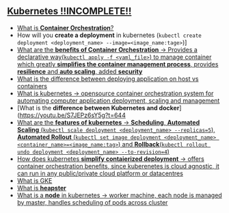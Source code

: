 ## [Kubernetes  !!INCOMPLETE!!](https://youtu.be/S7JEPz6sY5g?t=811)

* [What is **Container Orchestration**?](https://youtu.be/S7JEPz6sY5g?t=270)
* How will you **create a deployment** in kubernetes (``kubectl create deployment <deployment_name> --image=<image_name:tage>``)]
* [What are the **benefits of Container Orchestration** -> Provides a declarative way(``kubectl apply -f <yaml_file>``) to manage container which greatly **simplifies the container management process**, provides **resilience** and **auto scaling**, added **security**](https://youtu.be/S7JEPz6sY5g)
* [What is the difference between deploying application on host vs containers](https://youtu.be/S7JEPz6sY5g?t=460)
* [What is kubernetes -> opensource container orchestration system for automating computer application deployment, scaling and management](https://youtu.be/S7JEPz6sY5g?t=484)
* [What is the **difference between Kubernetes and docker**](https://youtu.be/S7JEPz6sY5g?t=644
* [What are the **features of kubernetes** -> **Scheduling**, **Automated Scaling** (``kubectl scale deployment <deployment_name> --replicas=5``), **Automated Rollout** (``kubectl set image deployment <deployment_name> <container_name>=<image_name:tag>``) and **Rollback**(``kubectl rollout undo deployment <deployment_name> --to-revision=4``)](https://youtu.be/S7JEPz6sY5g?t=712)
* [How does kubernetes **simplify contaierized deployment** -> offers container orchestration benefits, since kuberenetes is cloud agnostic, it can run in any public/private cloud platform or datacentres ](https://youtu.be/S7JEPz6sY5g?t=747)
* [What is GKE](https://youtu.be/S7JEPz6sY5g?t=767)
* [What is **heapster**](https://youtu.be/S7JEPz6sY5g?t=777)
* [What is a **node** in kubernetes -> worker machine, each node is managed by master, handles scheduling of pods across cluster](https://youtu.be/S7JEPz6sY5g?t=815)
